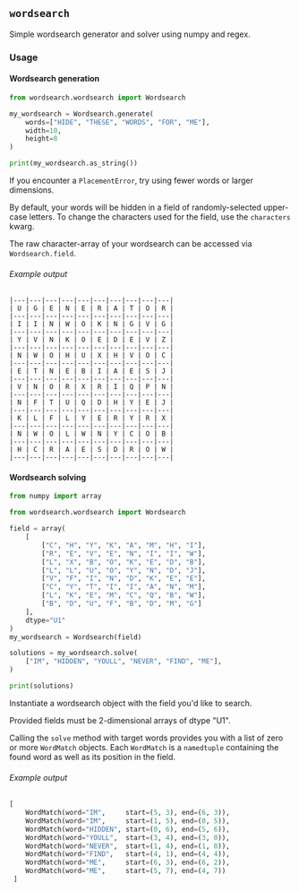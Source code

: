 ## `wordsearch`

Simple wordsearch generator and solver using numpy and regex.

### Usage

#### Wordsearch generation

```python
from wordsearch.wordsearch import Wordsearch

my_wordsearch = Wordsearch.generate(
    words=["HIDE", "THESE", "WORDS", "FOR", "ME"],
    width=10,
    height=8
)

print(my_wordsearch.as_string())
```

If you encounter a `PlacementError`, try using fewer words or larger dimensions.

By default, your words will be hidden in a field of randomly-selected upper-case letters. To change the characters used for the field, use the `characters` kwarg.

The raw character-array of your wordsearch can be accessed via `Wordsearch.field`.

###### Example output

```
|---|---|---|---|---|---|---|---|---|---|
| U | G | E | N | E | R | A | T | O | R |
|---|---|---|---|---|---|---|---|---|---|
| I | I | N | W | O | K | N | G | V | G |
|---|---|---|---|---|---|---|---|---|---|
| Y | V | N | K | O | E | D | E | V | Z |
|---|---|---|---|---|---|---|---|---|---|
| N | W | O | H | U | X | H | V | O | C |
|---|---|---|---|---|---|---|---|---|---|
| E | T | N | E | B | I | A | E | S | J |
|---|---|---|---|---|---|---|---|---|---|
| V | N | O | R | X | R | I | Q | P | N |
|---|---|---|---|---|---|---|---|---|---|
| N | F | T | U | Q | D | H | Y | E | J |
|---|---|---|---|---|---|---|---|---|---|
| K | L | F | L | Y | E | R | Y | R | X |
|---|---|---|---|---|---|---|---|---|---|
| N | W | O | L | W | N | Y | C | O | B |
|---|---|---|---|---|---|---|---|---|---|
| H | C | R | A | E | S | D | R | O | W |
|---|---|---|---|---|---|---|---|---|---|
```


#### Wordsearch solving

```python
from numpy import array

from wordsearch.wordsearch import Wordsearch

field = array(
    [
        ["C", "H", "Y", "K", "A", "M", "H", "I"],
        ["R", "E", "V", "E", "N", "I", "I", "W"],
        ["L", "X", "B", "O", "K", "E", "D", "B"],
        ["L", "L", "U", "O", "Y", "N", "D", "J"],
        ["V", "F", "I", "N", "D", "K", "E", "E"],
        ["C", "Y", "T", "I", "I", "A", "N", "M"],
        ["L", "K", "E", "M", "C", "Q", "B", "W"],
        ["B", "D", "U", "F", "B", "D", "M", "G"]
    ], 
    dtype="U1"
)
my_wordsearch = Wordsearch(field)

solutions = my_wordsearch.solve(
    ["IM", "HIDDEN", "YOULL", "NEVER", "FIND", "ME"],
)

print(solutions)
```
Instantiate a wordsearch object with the field you'd like to search.

Provided fields must be 2-dimensional arrays of dtype "U1".

Calling the `solve` method with target words provides you with a list of zero or more `WordMatch` objects. Each `WordMatch` is a `namedtuple` containing the found word as well as its position in the field. 

###### Example output
```python
[
    WordMatch(word="IM",     start=(5, 3), end=(6, 3)),
    WordMatch(word="IM",     start=(1, 5), end=(0, 5)),
    WordMatch(word="HIDDEN", start=(0, 6), end=(5, 6)),
    WordMatch(word="YOULL",  start=(3, 4), end=(3, 0)),
    WordMatch(word="NEVER",  start=(1, 4), end=(1, 0)),
    WordMatch(word="FIND",   start=(4, 1), end=(4, 4)),
    WordMatch(word="ME",     start=(6, 3), end=(6, 2)),
    WordMatch(word="ME",     start=(5, 7), end=(4, 7))
 ]
```
